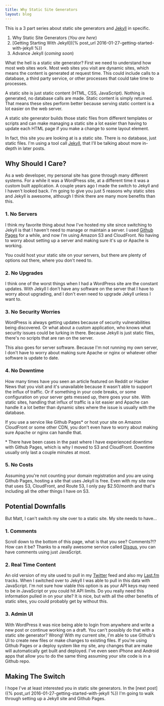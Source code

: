 ```yaml
---
title: Why Static Site Generators
layout: blog
---
```

This is a 3 part series about static site generators and [Jekyll][jekyll] in
specific.

1. Why Static Site Generators (_You are here_)
2. [Getting Starting With Jekyll]({% post_url 2016-01-27-getting-started-with-jekyll %})
3. Advance Jekyll (_coming soon_)

What the hell is a static site generator? First we need to understand how most
web sites work. Most web sites you visit are dynamic sites, which means the
content is generated at request time. This could include calls to a database, a
third party service, or other processes that could take time to processes.

A static site is just static content (HTML, CSS, JavaScript). Nothing is
generated, no database calls are made. Static content is simply returned. That
means these sites perform better because serving static content is a lot easier
on the web server.

A static site generator builds those static files from different templates or
scripts and can make managing a static site a lot easier than having to update
each HTML page if you make a change to some layout element.

In fact, this site you are looking at is a static site. There is no database,
just static files. I'm using a tool call [Jekyll][jekyll], that I'll be talking
about more in-depth in later posts.

## Why Should I Care?

As a web developer, my personal site has gone through many different systems.
For a while it was a WordPress site, at a different time it was a custom built
application. A couple years ago I made the switch to Jekyll and I haven't looked
back. I'm going to give you just 5 reasons why static sites and Jekyll is
awesome, although I think there are many more benefits than this.

### 1. No Servers

I think my favorite thing about how I've hosted my site since switching to
Jekyll is that I haven't need to manage or maintain a server. I used
[Github Pages][gh-pages] for a while, and now I'm using Amazon S3 and
CloudFront. No having to worry about setting up a server and making sure it's up
or Apache is working.

You could host your static site on your servers, but there are plenty of options
out there, where you don't need to.

### 2. No Upgrades

I think one of the worst things when I had a WordPress site are the constant
updates. With Jekyll I don't have any software on the server that I have to
worry about upgrading, and I don't even need to upgrade Jekyll unless I want to.

### 3. No Security Worries

WordPress is always getting updates because of security vulnerabilities being
discovered. Or what about a custom application, who knows what security issues
could be lurking in there. Because Jekyll is just static files, there's no
scripts that are ran on the server.

This also goes for server software. Because I'm not running my own server, I
don't have to worry about making sure Apache or nginx or whatever other software
is update to date.

### 4. No Downtime

How many times have you seen an article featured on Reddit or Hacker News that
you visit and it's unavailable because it wasn't able to support the influx of
traffic. Or if something in your code breaks, or some configuration on your
server gets messed up, there goes your site. With static sites, handling that
influx of traffic is a lot easier and Apache can handle it a lot better than
dynamic sites where the issue is usually with the database.

If you use a service like Github Pages\* or host your site on Amazon CloudFront
or some other CDN, you don't even have to worry about making sure Apache or
nginx can handle that.

\* There have been cases in the past where I have experienced downtime with
Github Pages, which is why I moved to S3 and CloudFront. Downtime usually only
last a couple minutes at most.

### 5. No Costs

Assuming you're not counting your domain registration and you are using Github
Pages, hosting a site that uses Jekyll is free. Even with my site now that uses
S3, CloudFront, and Route 53, I only pay $2.50/month and that's including all
the other things I have on S3.

## Potential Downfalls

But Matt, I can't switch my site over to a static site. My site needs to have...

### 1. Comments

Scroll down to the bottom of this page, what is that you see? Comments?!? How
can it be? Thanks to a really awesome service called [Disqus][disqus], you can
have comments using just JavaScript.

### 2. Real Time Content

An old version of my site used to pull in my [Twitter][twitter] feed and also my
[Last.fm][lastfm] tracks. When I switched over to Jekyll I was able to pull in
this data with JavaScript. I'm not sure how viable this option is as your API
keys may need to be in JavaScript or you could hit API limits. Do you really
need this information pulled in on your site? It is nice, but with all the other
benefits of static sites, you could probably get by without this.

### 3. Admin UI

With WordPress it was nice being able to login from anywhere and write a new
post or continue working on a draft. You can't possibly do that with a static
site generator? Wrong! With my current site, I'm able to use Github's UI to
create new files or make changes to existing files. If you're using Github Pages
or a deploy system like my site, any changes that are make will automatically
get built and deployed. I've even seen iPhone and Android apps that allow you
to do the same thing assuming your site code is in a Github repo.

## Making The Switch

I hope I've at least interested you in static site generators. In the
[next post]({% post_url 2016-01-27-getting-started-with-jekyll %}) I'm going to
walk through setting up a Jekyll site and Github Pages.

[jekyll]: http://jekyllrb.com/
[gh-pages]: https://pages.github.com/
[disqus]: https://disqus.com/
[twitter]: https://twitter.com/mloberg
[lastfm]: http://www.last.fm/user/mloberg

